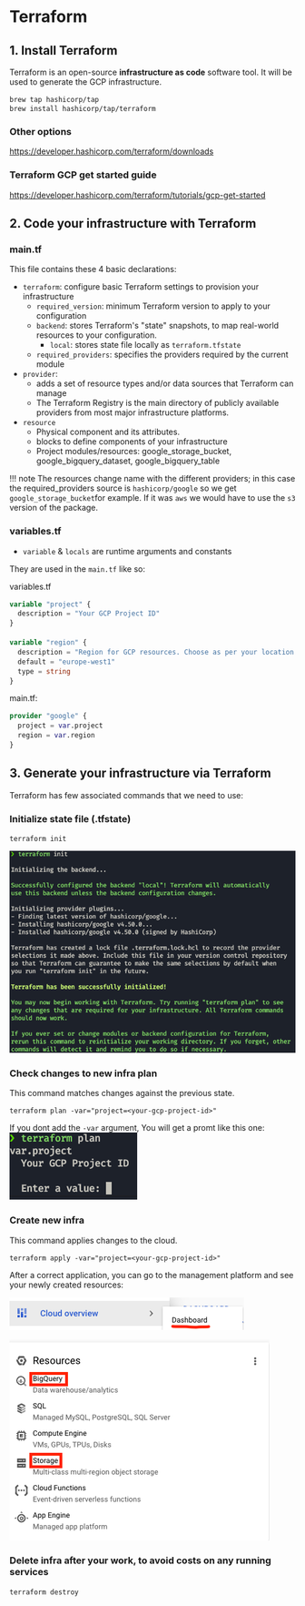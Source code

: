 # Terraform
## 1. Install Terraform
Terraform is an open-source **infrastructure as code** software tool. It will be used to generate the GCP infrastructure.
```shell
brew tap hashicorp/tap
brew install hashicorp/tap/terraform
```
### Other options
https://developer.hashicorp.com/terraform/downloads

### Terraform GCP get started guide
https://developer.hashicorp.com/terraform/tutorials/gcp-get-started

## 2. Code your infrastructure with Terraform

### main.tf
This file contains these 4 basic declarations:
* `terraform`: configure basic Terraform settings to provision your infrastructure
   * `required_version`: minimum Terraform version to apply to your configuration
   * `backend`: stores Terraform's "state" snapshots, to map real-world resources to your configuration.
      * `local`: stores state file locally as `terraform.tfstate`
   * `required_providers`: specifies the providers required by the current module
* `provider`:
   * adds a set of resource types and/or data sources that Terraform can manage
   * The Terraform Registry is the main directory of publicly available providers from most major infrastructure platforms.
* `resource`
  * Physical component and its attributes.
  * blocks to define components of your infrastructure
  * Project modules/resources: google_storage_bucket, google_bigquery_dataset, google_bigquery_table

!!! note
    The resources change name with the different providers; in this case the required_providers source is `hashicorp/google` so we get `google_storage_bucket`for example. If it was `aws` we would have to use the `s3` version of the package.

### variables.tf

* `variable` & `locals` are runtime arguments and constants

They are used in the `main.tf` like so:

variables.tf
```terraform
variable "project" {
  description = "Your GCP Project ID"
}

variable "region" {
  description = "Region for GCP resources. Choose as per your location: https://cloud.google.com/about/locations"
  default = "europe-west1"
  type = string
}
```
main.tf:
```terraform
provider "google" {
  project = var.project
  region = var.region
}
```
## 3. Generate your infrastructure via Terraform
Terraform has few associated commands  that we need to use:
### Initialize state file (.tfstate)
```properties
terraform init
```
![tf init](images/terraform_init.png)
### Check changes to new infra plan
This command matches changes against the previous state.
```properties
terraform plan -var="project=<your-gcp-project-id>"
```
If you dont add the `-var` argument, You will get a promt like this one:\
![tf plan](images/plan.png)

### Create new infra
This command applies changes to the cloud.
```properties
terraform apply -var="project=<your-gcp-project-id>"
```
After a correct application, you can go to the management platform and see your newly created resources:

![tf apply 1](images/apply1.png)

![tf apply 2](images/apply2.png)

### Delete infra after your work, to avoid costs on any running services
```properties
terraform destroy
```